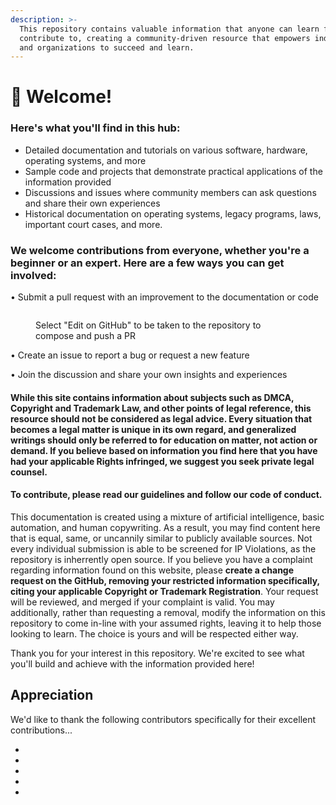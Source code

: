 ```yaml
---
description: >-
  This repository contains valuable information that anyone can learn from and
  contribute to, creating a community-driven resource that empowers individuals
  and organizations to succeed and learn.
---
```


# 👋 Welcome!

### Here's what you'll find in this hub:

* Detailed documentation and tutorials on various software, hardware, operating systems, and more
* Sample code and projects that demonstrate practical applications of the information provided
* Discussions and issues where community members can ask questions and share their own experiences
* Historical documentation on operating systems, legacy programs, laws, important court cases, and more.

### We welcome contributions from everyone, whether you're a beginner or an expert. Here are a few ways you can get involved:

• Submit a pull request with an improvement to the documentation or code

<figure><img src="https://i.imgur.com/aXlkRnp.png" alt=""><figcaption><p>Select "Edit on GitHub" to be taken to the repository to compose and push a PR</p></figcaption></figure>

• Create an issue to report a bug or request a new feature

• Join the discussion and share your own insights and experiences



#### While this site contains information about subjects such as DMCA, Copyright and Trademark Law, and other points of legal reference, this resource should not be considered as legal advice. Every situation that becomes a legal matter is unique in its own regard, and generalized writings should only be referred to for education on matter, not action or demand. If you believe based on information you find here that you have had your applicable Rights infringed, we suggest you seek private legal counsel.&#x20;

#### To contribute, please read our guidelines and follow our code of conduct.

This documentation is created using a mixture of artificial intelligence, basic automation, and human copywriting. As a result, you may find content here that is equal, same, or uncannily similar to publicly available sources. Not every individual submission is able to be screened for IP Violations, as the repository is inherrently open source. If you believe you have a complaint regarding information found on this website, please **create a change request on the GitHub, removing your restricted information specifically, citing your applicable Copyright or Trademark Registration**. Your request will be reviewed, and merged if your complaint is valid. You may additionally, rather than requesting a removal, modify the information on this repository to come in-line with your assumed rights, leaving it to help those looking to learn. The choice is yours and will be respected either way.

Thank you for your interest in this repository. We're excited to see what you'll build and achieve with the information provided here!

## Appreciation

We'd like to thank the following contributors specifically for their excellent contributions...

*
*
*
*
*
